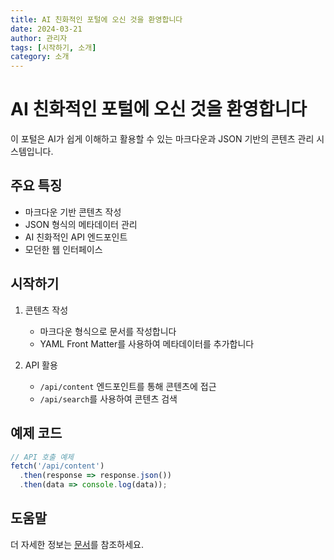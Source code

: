 ```yaml
---
title: AI 친화적인 포털에 오신 것을 환영합니다
date: 2024-03-21
author: 관리자
tags: [시작하기, 소개]
category: 소개
---
```


# AI 친화적인 포털에 오신 것을 환영합니다

이 포털은 AI가 쉽게 이해하고 활용할 수 있는 마크다운과 JSON 기반의 콘텐츠 관리 시스템입니다.

## 주요 특징

- 마크다운 기반 콘텐츠 작성
- JSON 형식의 메타데이터 관리
- AI 친화적인 API 엔드포인트
- 모던한 웹 인터페이스

## 시작하기

1. 콘텐츠 작성
   - 마크다운 형식으로 문서를 작성합니다
   - YAML Front Matter를 사용하여 메타데이터를 추가합니다

2. API 활용
   - `/api/content` 엔드포인트를 통해 콘텐츠에 접근
   - `/api/search`를 사용하여 콘텐츠 검색

## 예제 코드

```javascript
// API 호출 예제
fetch('/api/content')
  .then(response => response.json())
  .then(data => console.log(data));
```

## 도움말

더 자세한 정보는 [문서](/docs)를 참조하세요. 